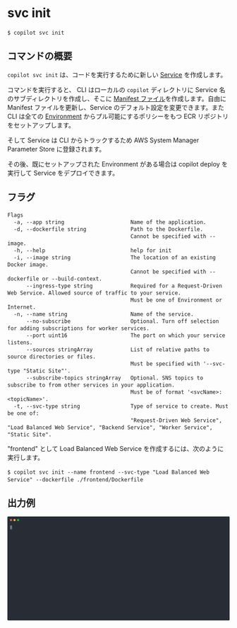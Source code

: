 # svc init
```console
$ copilot svc init
```

## コマンドの概要

`copilot svc init` は、コードを実行するために新しい [Service](../concepts/services.ja.md) を作成します。

コマンドを実行すると、 CLI はローカルの `copilot` ディレクトリに Service 名のサブディレクトリを作成し、そこに [Manifest ファイル](../manifest/overview.ja.md)を作成します。自由に Manifest ファイルを更新し、Service のデフォルト設定を変更できます。また CLI は全ての [Environment](../concepts/environments.ja.md) からプル可能にするポリシーをもつ ECR リポジトリをセットアップします。

そして Service は CLI からトラックするため AWS System Manager Parameter Store に登録されます。

その後、既にセットアップされた Environment がある場合は copilot deploy を実行して Service をデプロイできます。

## フラグ

```
Flags
  -a, --app string                     Name of the application.
  -d, --dockerfile string              Path to the Dockerfile.
                                       Cannot be specified with --image.
  -h, --help                           help for init
  -i, --image string                   The location of an existing Docker image.
                                       Cannot be specified with --dockerfile or --build-context.
      --ingress-type string            Required for a Request-Driven Web Service. Allowed source of traffic to your service.
                                       Must be one of Environment or Internet.
  -n, --name string                    Name of the service.
      --no-subscribe                   Optional. Turn off selection for adding subscriptions for worker services.
      --port uint16                    The port on which your service listens.
      --sources stringArray            List of relative paths to source directories or files.
                                       Must be specified with '--svc-type "Static Site"'.
      --subscribe-topics stringArray   Optional. SNS topics to subscribe to from other services in your application.
                                       Must be of format '<svcName>:<topicName>'.
  -t, --svc-type string                Type of service to create. Must be one of:
                                       "Request-Driven Web Service", "Load Balanced Web Service", "Backend Service", "Worker Service", "Static Site".
```

"frontend" として Load Balanced Web Service を作成するには、次のように実行します。

`$ copilot svc init --name frontend --svc-type "Load Balanced Web Service" --dockerfile ./frontend/Dockerfile`

## 出力例

![Running copilot svc init](https://raw.githubusercontent.com/kohidave/copilot-demos/master/svc-init.svg?sanitize=true)
